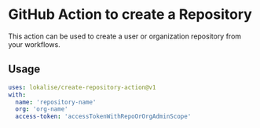 # GitHub Action to create a Repository

This action can be used to create a user or organization repository from your workflows.

## Usage

```yaml
uses: lokalise/create-repository-action@v1
with:
  name: 'repository-name'
  org: 'org-name'
  access-token: 'accessTokenWithRepoOrOrgAdminScope'
```
